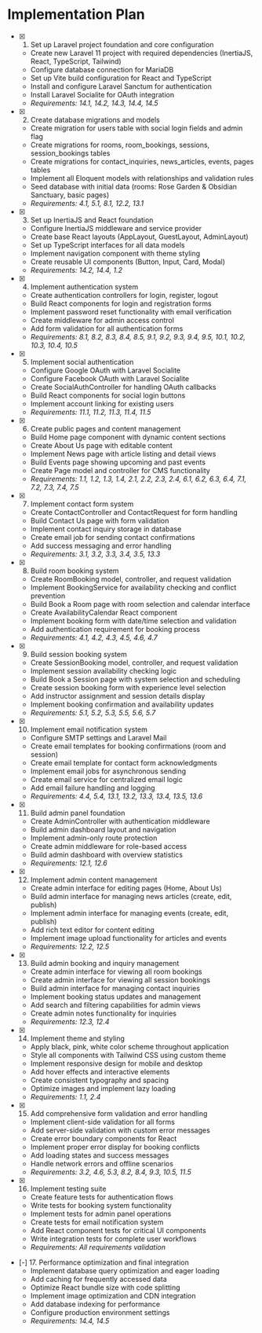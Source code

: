 # Implementation Plan

- [x] 1. Set up Laravel project foundation and core configuration
  - Create new Laravel 11 project with required dependencies (InertiaJS, React, TypeScript, Tailwind)
  - Configure database connection for MariaDB
  - Set up Vite build configuration for React and TypeScript
  - Install and configure Laravel Sanctum for authentication
  - Install Laravel Socialite for OAuth integration
  - _Requirements: 14.1, 14.2, 14.3, 14.4, 14.5_

- [x] 2. Create database migrations and models
  - Create migration for users table with social login fields and admin flag
  - Create migrations for rooms, room_bookings, sessions, session_bookings tables
  - Create migrations for contact_inquiries, news_articles, events, pages tables
  - Implement all Eloquent models with relationships and validation rules
  - Seed database with initial data (rooms: Rose Garden & Obsidian Sanctuary, basic pages)
  - _Requirements: 4.1, 5.1, 8.1, 12.2, 13.1_

- [x] 3. Set up InertiaJS and React foundation
  - Configure InertiaJS middleware and service provider
  - Create base React layouts (AppLayout, GuestLayout, AdminLayout)
  - Set up TypeScript interfaces for all data models
  - Implement navigation component with theme styling
  - Create reusable UI components (Button, Input, Card, Modal)
  - _Requirements: 14.2, 14.4, 1.2_

- [x] 4. Implement authentication system
  - Create authentication controllers for login, register, logout
  - Build React components for login and registration forms
  - Implement password reset functionality with email verification
  - Create middleware for admin access control
  - Add form validation for all authentication forms
  - _Requirements: 8.1, 8.2, 8.3, 8.4, 8.5, 9.1, 9.2, 9.3, 9.4, 9.5, 10.1, 10.2, 10.3, 10.4, 10.5_

- [x] 5. Implement social authentication
  - Configure Google OAuth with Laravel Socialite
  - Configure Facebook OAuth with Laravel Socialite
  - Create SocialAuthController for handling OAuth callbacks
  - Build React components for social login buttons
  - Implement account linking for existing users
  - _Requirements: 11.1, 11.2, 11.3, 11.4, 11.5_

- [x] 6. Create public pages and content management
  - Build Home page component with dynamic content sections
  - Create About Us page with editable content
  - Implement News page with article listing and detail views
  - Build Events page showing upcoming and past events
  - Create Page model and controller for CMS functionality
  - _Requirements: 1.1, 1.2, 1.3, 1.4, 2.1, 2.2, 2.3, 2.4, 6.1, 6.2, 6.3, 6.4, 7.1, 7.2, 7.3, 7.4, 7.5_

- [x] 7. Implement contact form system
  - Create ContactController and ContactRequest for form handling
  - Build Contact Us page with form validation
  - Implement contact inquiry storage in database
  - Create email job for sending contact confirmations
  - Add success messaging and error handling
  - _Requirements: 3.1, 3.2, 3.3, 3.4, 3.5, 13.3_

- [x] 8. Build room booking system
  - Create RoomBooking model, controller, and request validation
  - Implement BookingService for availability checking and conflict prevention
  - Build Book a Room page with room selection and calendar interface
  - Create AvailabilityCalendar React component
  - Implement booking form with date/time selection and validation
  - Add authentication requirement for booking process
  - _Requirements: 4.1, 4.2, 4.3, 4.5, 4.6, 4.7_

- [x] 9. Build session booking system
  - Create SessionBooking model, controller, and request validation
  - Implement session availability checking logic
  - Build Book a Session page with system selection and scheduling
  - Create session booking form with experience level selection
  - Add instructor assignment and session details display
  - Implement booking confirmation and availability updates
  - _Requirements: 5.1, 5.2, 5.3, 5.5, 5.6, 5.7_

- [x] 10. Implement email notification system
  - Configure SMTP settings and Laravel Mail
  - Create email templates for booking confirmations (room and session)
  - Create email template for contact form acknowledgments
  - Implement email jobs for asynchronous sending
  - Create email service for centralized email logic
  - Add email failure handling and logging
  - _Requirements: 4.4, 5.4, 13.1, 13.2, 13.3, 13.4, 13.5, 13.6_

- [x] 11. Build admin panel foundation
  - Create AdminController with authentication middleware
  - Build admin dashboard layout and navigation
  - Implement admin-only route protection
  - Create admin middleware for role-based access
  - Build admin dashboard with overview statistics
  - _Requirements: 12.1, 12.6_

- [x] 12. Implement admin content management
  - Create admin interface for editing pages (Home, About Us)
  - Build admin interface for managing news articles (create, edit, publish)
  - Implement admin interface for managing events (create, edit, publish)
  - Add rich text editor for content editing
  - Implement image upload functionality for articles and events
  - _Requirements: 12.2, 12.5_

- [x] 13. Build admin booking and inquiry management
  - Create admin interface for viewing all room bookings
  - Create admin interface for viewing all session bookings
  - Build admin interface for managing contact inquiries
  - Implement booking status updates and management
  - Add search and filtering capabilities for admin views
  - Create admin notes functionality for inquiries
  - _Requirements: 12.3, 12.4_

- [x] 14. Implement theme and styling
  - Apply black, pink, white color scheme throughout application
  - Style all components with Tailwind CSS using custom theme
  - Implement responsive design for mobile and desktop
  - Add hover effects and interactive elements
  - Create consistent typography and spacing
  - Optimize images and implement lazy loading
  - _Requirements: 1.1, 2.4_

- [x] 15. Add comprehensive form validation and error handling
  - Implement client-side validation for all forms
  - Add server-side validation with custom error messages
  - Create error boundary components for React
  - Implement proper error display for booking conflicts
  - Add loading states and success messages
  - Handle network errors and offline scenarios
  - _Requirements: 3.2, 4.6, 5.3, 8.2, 8.4, 9.3, 10.5, 11.5_

- [x] 16. Implement testing suite
  - Create feature tests for authentication flows
  - Write tests for booking system functionality
  - Implement tests for admin panel operations
  - Create tests for email notification system
  - Add React component tests for critical UI components
  - Write integration tests for complete user workflows
  - _Requirements: All requirements validation_

- [-] 17. Performance optimization and final integration
  - Implement database query optimization and eager loading
  - Add caching for frequently accessed data
  - Optimize React bundle size with code splitting
  - Implement image optimization and CDN integration
  - Add database indexing for performance
  - Configure production environment settings
  - _Requirements: 14.4, 14.5_